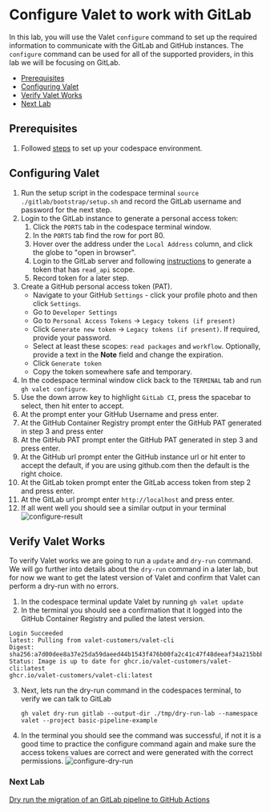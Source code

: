 # Configure Valet to work with GitLab
In this lab, you will use the Valet `configure` command to set up the required information to communicate with the GitLab and GitHub instances. The `configure` command can be used for all of the supported providers, in this lab we will be focusing on GitLab.

- [Prerequisites](#prerequisites)
- [Configuring Valet](#configuring-valet)
- [Verify Valet Works](#verify-valet-works)
- [Next Lab](#next-lab)

## Prerequisites

1. Followed [steps](../gitlab#readme) to set up your codespace environment.

## Configuring Valet
1. Run the setup script in the codespace terminal `source ./gitlab/bootstrap/setup.sh` and record the GitLab username and password for the next step.
2. Login to the GitLab instance to generate a personal access token:
   1. Click the `PORTS` tab in the codespace terminal window.
   2. In the `PORTS` tab find the row for port 80.
   3. Hover over the address under the `Local Address` column, and click the globe to "open in browser".
   4. Login to the GitLab server and following [instructions](https://docs.gitlab.com/ee/user/profile/personal_access_tokens.html#create-a-personal-access-token) to generate a token that has `read_api` scope.
   5. Record token for a later step.
3. Create a GitHub personal access token (PAT). 
    - Navigate to your GitHub `Settings` - click your profile photo and then click `Settings`.
    - Go to `Developer Settings`
    - Go to `Personal Access Tokens` -> `Legacy tokens (if present)`
    - Click `Generate new token` -> `Legacy tokens (if present)`. If required, provide your password.
    - Select at least these scopes: `read packages` and `workflow`. Optionally, provide a text in the **Note** field and change the expiration.
    - Click `Generate token`
    - Copy the token somewhere safe and temporary.
4. In the codespace terminal window click back to the `TERMINAL` tab and run `gh valet configure`.
5. Use the down arrow key to highlight `GitLab CI`, press the spacebar to select, then hit enter to accept.
6. At the prompt enter your GitHub Username and press enter.
7. At the GitHub Container Registry prompt enter the GitHub PAT generated in step 3 and press enter
8. At the GitHub PAT prompt enter the GitHub PAT generated in step 3 and press enter.
9. At the GitHub url prompt enter the GitHub instance url or hit enter to accept the default, if you are using github.com then the default is the right choice.
10. At the GitLab token prompt enter the GitLab access token from step 2 and press enter.
11. At the GitLab url prompt enter `http://localhost` and press enter.
12. If all went well you should see a similar output in your terminal 
![configure-result](https://user-images.githubusercontent.com/18723510/183990474-d0b2559c-d2bf-40d9-ac43-19af53e45329.png)

## Verify Valet Works
To verify Valet works we are going to run a `update` and `dry-run` command.  We will go further into details about the `dry-run` command in a later lab, but for now we want to get the latest version of Valet and confirm that Valet can perform a dry-run with no errors.

1. In the codespace terminal update Valet by running `gh valet update`
2. In the terminal you should see a confirmation that it logged into the GitHub Container Registry and pulled the latest version.
  ```
  Login Succeeded
  latest: Pulling from valet-customers/valet-cli
  Digest: sha256:a7d00dee8a37e25da59daeed44b1543f476b00fa2c41c47f48deeaf34a215bbb
  Status: Image is up to date for ghcr.io/valet-customers/valet-cli:latest
  ghcr.io/valet-customers/valet-cli:latest
  ```
 3. Next, lets run the dry-run command in the codespaces terminal, to verify we can talk to GitLab
    ```
    gh valet dry-run gitlab --output-dir ./tmp/dry-run-lab --namespace valet --project basic-pipeline-example
    ```
 4. In the terminal you should see the command was successful, if not it is a good time to practice the configure command again and make sure the access tokens values are correct and were generated with the correct permissions.
  ![configure-dry-run](https://user-images.githubusercontent.com/18723510/183989794-d51fa29d-b4c0-4074-8402-a55ffcea3a6b.png)

### Next Lab
[Dry run the migration of an GitLab pipeline to GitHub Actions](../gitlab/valet-dry-run-lab.md)

